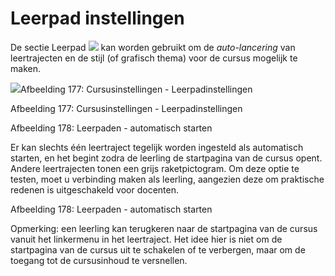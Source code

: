 # Leerpad instellingen

De sectie Leerpad ![](../../.gitbook/assets/graphics327%20%283%29.png) kan worden gebruikt om de *auto-lancering* van leertrajecten en de stijl (of grafisch thema) voor de cursus mogelijk te maken.

![](../../.gitbook/assets/images246%20%283%29.png)Afbeelding 177: Cursusinstellingen - Leerpadinstellingen

Afbeelding 177: Cursusinstellingen - Leerpadinstellingen

Afbeelding 178: Leerpaden - automatisch starten

Er kan slechts één leertraject tegelijk worden ingesteld als automatisch starten, en het begint zodra de leerling de startpagina van de cursus opent. Andere leertrajecten tonen een grijs raketpictogram. Om deze optie te testen, moet u verbinding maken als leerling, aangezien deze om praktische redenen is uitgeschakeld voor docenten.

Afbeelding 178: Leerpaden - automatisch starten

Opmerking: een leerling kan terugkeren naar de startpagina van de cursus vanuit het linkermenu in het leertraject. Het idee hier is niet om de startpagina van de cursus uit te schakelen of te verbergen, maar om de toegang tot de cursusinhoud te versnellen.
